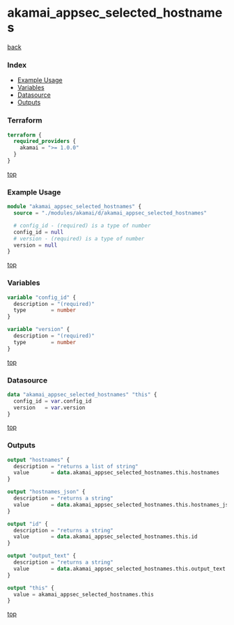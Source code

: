 # akamai_appsec_selected_hostnames

[back](../akamai.md)

### Index

- [Example Usage](#example-usage)
- [Variables](#variables)
- [Datasource](#datasource)
- [Outputs](#outputs)

### Terraform

```terraform
terraform {
  required_providers {
    akamai = ">= 1.0.0"
  }
}
```

[top](#index)

### Example Usage

```terraform
module "akamai_appsec_selected_hostnames" {
  source = "./modules/akamai/d/akamai_appsec_selected_hostnames"

  # config_id - (required) is a type of number
  config_id = null
  # version - (required) is a type of number
  version = null
}
```

[top](#index)

### Variables

```terraform
variable "config_id" {
  description = "(required)"
  type        = number
}

variable "version" {
  description = "(required)"
  type        = number
}
```

[top](#index)

### Datasource

```terraform
data "akamai_appsec_selected_hostnames" "this" {
  config_id = var.config_id
  version   = var.version
}
```

[top](#index)

### Outputs

```terraform
output "hostnames" {
  description = "returns a list of string"
  value       = data.akamai_appsec_selected_hostnames.this.hostnames
}

output "hostnames_json" {
  description = "returns a string"
  value       = data.akamai_appsec_selected_hostnames.this.hostnames_json
}

output "id" {
  description = "returns a string"
  value       = data.akamai_appsec_selected_hostnames.this.id
}

output "output_text" {
  description = "returns a string"
  value       = data.akamai_appsec_selected_hostnames.this.output_text
}

output "this" {
  value = akamai_appsec_selected_hostnames.this
}
```

[top](#index)